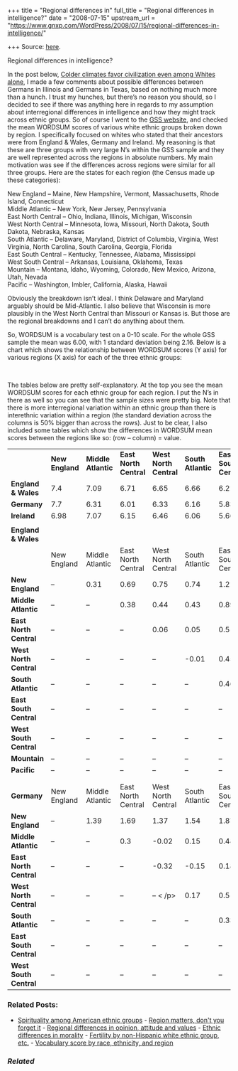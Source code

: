 +++
title = "Regional differences in"
full_title = "Regional differences in intelligence?"
date = "2008-07-15"
upstream_url = "https://www.gnxp.com/WordPress/2008/07/15/regional-differences-in-intelligence/"

+++
Source: [here](https://www.gnxp.com/WordPress/2008/07/15/regional-differences-in-intelligence/).

Regional differences in intelligence?

[](https://www.gnxp.com/blog/uploaded_images/29126_formatted_mullets_rule-757817.jpg)In the post below, [Colder climates favor civilization even among Whites alone](https://www.gnxp.com/blog/2008/07/colder-climates-favor-civilization-even.php), I made a few comments about possible differences between Germans in Illinois and Germans in Texas, based on nothing much more than a hunch. I trust my hunches, but there’s no reason you should, so I decided to see if there was anything here in regards to my assumption about interregional differences in intelligence and how they might track across ethnic groups. So of course I went to the [GSS website](http://sda.berkeley.edu/cgi-bin/hsda?harcsda+gss06), and checked the mean WORDSUM scores of various white ethnic groups broken down by region. I specifically focused on whites who stated that their ancestors were from England & Wales, Germany and Ireland. My reasoning is that these are three groups with very large N’s within the GSS sample and they are well represented across the regions in absolute numbers. My main motivation was see if the differences across regions were similar for all three groups. Here are the states for each region (the Census made up these categories):

New England – Maine, New Hampshire, Vermont, Massachusetts, Rhode Island, Connecticut  
Middle Atlantic – New York, New Jersey, Pennsylvania  
East North Central – Ohio, Indiana, Illinois, Michigan, Wisconsin  
West North Central – Minnesota, Iowa, Missouri, North Dakota, South Dakota, Nebraska, Kansas  
South Atlantic – Delaware, Maryland, District of Columbia, Virginia, West Virginia, North Carolina, South Carolina, Georgia, Florida  
East South Central – Kentucky, Tennessee, Alabama, Mississippi  
West South Central – Arkansas, Louisiana, Oklahoma, Texas  
Mountain – Montana, Idaho, Wyoming, Colorado, New Mexico, Arizona, Utah, Nevada  
Pacific – Washington, Imbler, California, Alaska, Hawaii

Obviously the breakdown isn’t ideal. I think Delaware and Maryland arguably should be Mid-Atlantic. I also believe that Wisconsin is more plausibly in the West North Central than Missouri or Kansas is. But those are the regional breakdowns and I can’t do anything about them.

So, WORDSUM is a vocabulary test on a 0-10 scale. For the whole GSS sample the mean was 6.00, with 1 standard deviation being 2.16. Below is a chart which shows the relationship between WORDSUM scores (Y axis) for various regions (X axis) for each of the three ethnic groups:

[](https://www.gnxp.com/blog/uploaded_images/ethnicgroupsWORDSUM-764901.jpg)[  
](https://www.gnxp.com/blog/uploaded_images/ethnicgroupsWORDSUM-798502.jpg)

The tables below are pretty self-explanatory. At the top you see the mean WORDSUM scores for each ethnic group for each region. I put the N’s in there as well so you can see that the sample sizes were pretty big. Note that there is more interregional variation within an ethnic group than there is interethnic variation within a region (the standard deviation across the columns is 50% bigger than across the rows). Just to be clear, I also included some tables which show the differences in WORDSUM mean scores between the regions like so: (row – column) = value.

|                        |                 |                     |                        |                        |                    |                        |                        |              |             |       |
|------------------------|-----------------|---------------------|------------------------|------------------------|--------------------|------------------------|------------------------|--------------|-------------|-------|
|                        | **New England** | **Middle Atlantic** | **East North Central** | **West North Central** | **South Atlantic** | **East South Central** | **West South Central** | **Mountain** | **Pacific** | **N** |
| **England & Wales**    | 7.4             | 7.09                | 6.71                   | 6.65                   | 6.66               | 6.2                    | 6.87                   | 6.84         | 7.1         | 2,462 |
| **Germany**            | 7.7             | 6.31                | 6.01                   | 6.33                   | 6.16               | 5.83                   | 6.2                    | 6.37         | 6.36        | 3,316 |
| **Ireland**            | 6.98            | 7.07                | 6.15                   | 6.46                   | 6.06               | 5.66                   | 6.03                   | 6.51         | 6.88        | 2,207 |
|                        |                 |                     |                        |                        |                    |                        |                        |              |             |       |
| **England & Wales**    |                 |                     |                        |                        |                    |                        |                        |              |             |       |
|                        | New England     | Middle Atlantic     | East North Central     | West North Central     | South Atlantic     | East South Central     | West South Central     | Mountain     | Pacific     |       |
| **New England**        | –               | 0.31                | 0.69                   | 0.75                   | 0.74               | 1.2                    | 0.53                   | 0.56         | 0.3         |       |
| **Middle Atlantic**    | –               | –                   | 0.38                   | 0.44                   | 0.43               | 0.89                   | 0.22                   | 0.25         | -0.01       |       |
| **East North Central** | –               | –                   | –                      | 0.06                   | 0.05               | 0.51                   | -0.16                  | -0.13        | -0.39       |       |
| **West North Central** | –               | –                   | –                      | –                      | -0.01              | 0.45                   | -0.22                  | -0.19        | -0.45       |       |
| **South Atlantic**     | –               | –                   | –                      | –                      | –                  | 0.46                   | -0.21                  | -0.18        | -0.44       |       |
| **East South Central** | –               | –                   | –                      | –                      | –                  | –                      | -0.67                  | -0.64        | -0.9        |       |
| **West South Central** | –               | –                   | –                      | –                      | –                  | –                      | –                      | 0.03         | -0.23       |       |
| **Mountain**           | –               | –                   | –                      | –                      | –                  | –                      | –                      | –            | -0.26       |       |
| **Pacific**            | –               | –                   | –                      | –                      | –                  | –                      | –                      | –            | –           |       |
|                        |                 |                     |                        |                        |                    |                        |                        |              |             |       |
|                        |                 |                     |                        |                        |                    |                        |                        |              |             |       |
| **Germany**            | New England     | Middle Atlantic     | East North Central     | West North Central     | South Atlantic     | East South Central     | West South Central     | Mountain     | Pacific     |       |
| **New England**        | –               | 1.39                | 1.69                   | 1.37                   | 1.54               | 1.87                   | 1.5                    | 1.33         | 1.34        |       |
| **Middle Atlantic**    | –               | –                   | 0.3                    | -0.02                  | 0.15               | 0.48                   | 0.11                   | -0.06        | -0.05       |       |
| **East North Central** | –               | –                   | –                      | -0.32                  | -0.15              | 0.18                   | -0.19                  | -0.36        | -0.35       |       |
| **West North Central** | –               | –                   | –                      | – \< /p\>              | 0.17               | 0.5                    | 0.13                   | -0.04        | -0.03       |       |
| **South Atlantic**     | –               | –                   | –                      | –                      | –                  | 0.33                   | -0.04                  | -0.21        | -0.2        |       |
| **East South Central** | –               | –                   | –                      | –                      | –                  | –                      | -0.37                  | -0.54        | -0.53       |       |
| **West South Central** | –               | –                   | –                      | –                      | –                  | –                      | –                      | -0.17        | -0.16       |       | | **Mountain**           | –               | –                   | –                      | –                      | –                  | –                      | –                      | –            | 0.01        |       | | **Pacific**            | –               | –                   | –                      | –                      | –                  | –                      | –                      | –            | –           |       | |                        |                 |                     |                        |                        |                    |                        |                        |              |             |       | |                        |                 |                     |                        |                        |                    |                        |                        |              |             |       | | **Ireland**            | New England     | Middle Atlantic     | East North Central     | West North Central     | South Atlantic     | East South Central     | West South Central     | Mountain     | Pacific     |       | | **New England**        | –               | -0.09               | 0.83                   | 0.52                   | 0.92               | 1.32                   | 0.95                   | 0.47         | 0.1         |       | | **Middle Atlantic**    | –               | –                   | 0.92                   | 0.61                   | 1.01               | 1.41                   | 1.04                   | 0.56         | 0.19        |       | | **East North Central** | –               | –                   | –                      | -0.31                  | 0.09               | 0.49                   | 0.12                   | -0.36        | -0.73       |       | | **West North Central** | –               | –                   | –                      | –                      | 0.4                | 0.8                    | 0.43                   | -0.05        | -0.42       |       | | **South Atlantic**     | –               | –                   | –                      | –                      | –                  | 0.4                    | 0.03                   | -0.45        | -0.82       |       | | **East South Central** | –               | –                   | –                      | –                      | –                  | –                      | -0.37                  | -0.85        | -1.22       |       | | **West South Central** | –               | –                   | –                      | –                      | –                  | –                      | –                      | -0.48        | -0.85       |       | | **Mountain**           | –               | –                   | –                      | –                      | –                  | –                      | –                      | –            | -0.37       |       | | **Pacific**            | –               | –                   | –                      | –                      | –                  | –                      | –                      | –            | –           |       |

### Related Posts:

- [Spirituality among American ethnic
  groups](https://www.gnxp.com/WordPress/2006/11/11/spirituality-among-american-ethnic-groups/) - [Region matters, don't you forget
  it](https://www.gnxp.com/WordPress/2010/07/01/region-matters-dont-you-forget-it/) - [Regional differences in opinion, attitude and
  values](https://www.gnxp.com/WordPress/2009/08/23/regional-differences-in-opinion-attitude-and-values/) - [Ethnic differences in
  morality](https://www.gnxp.com/WordPress/2009/01/02/ethnic-differences-in-morality/) - [Fertility by non-Hispanic white ethnic group,
  etc.](https://www.gnxp.com/WordPress/2010/09/02/fertility-by-non-hispanic-white-ethnic-group-etc/) - [Vocabulary score by race, ethnicity, and
  region](https://www.gnxp.com/WordPress/2011/12/29/vocabulary-score-by-race-ethnicity-and-region/)

### *Related*

[](https://www.addtoany.com/add_to/facebook?linkurl=https%3A%2F%2Fwww.gnxp.com%2FWordPress%2F2008%2F07%2F15%2Fregional-differences-in-intelligence%2F&linkname=Regional%20differences%20in%20intelligence%3F "Facebook")[](https://www.addtoany.com/add_to/twitter?linkurl=https%3A%2F%2Fwww.gnxp.com%2FWordPress%2F2008%2F07%2F15%2Fregional-differences-in-intelligence%2F&linkname=Regional%20differences%20in%20intelligence%3F "Twitter")[](https://www.addtoany.com/add_to/email?linkurl=https%3A%2F%2Fwww.gnxp.com%2FWordPress%2F2008%2F07%2F15%2Fregional-differences-in-intelligence%2F&linkname=Regional%20differences%20in%20intelligence%3F "Email")[](https://www.addtoany.com/share)
